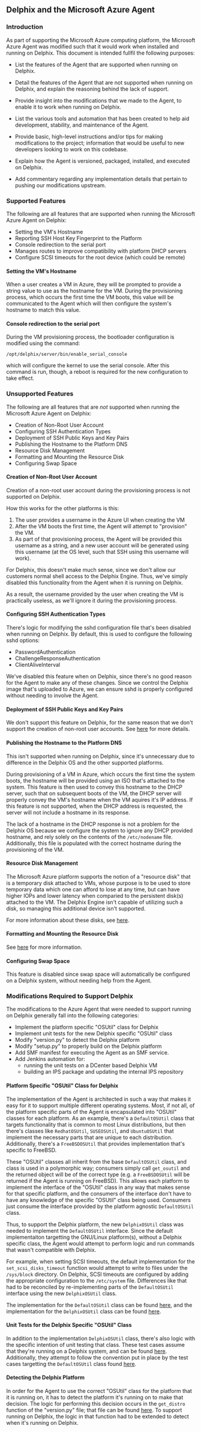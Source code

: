 ## Delphix and the Microsoft Azure Agent

### Introduction

As part of supporting the Microsoft Azure computing platform, the
Microsoft Azure Agent was modified such that it would work when
installed and running on Delphix. This document is intended fullfil the
following purposes:

  * List the features of the Agent that are supported when running on
    Delphix.

  * Detail the features of the Agent that are not supported when
    running on Delphix, and explain the reasoning behind the lack of
    support.

  * Provide insight into the modifications that we made to the Agent,
    to enable it to work when running on Delphix.

  * List the various tools and automation that has been created to
    help aid development, stability, and maintenance of the Agent.

  * Provide basic, high-level instructions and/or tips for making
    modifications to the project; information that would be useful to
    new developers looking to work on this codebase.

  * Explain how the Agent is versioned, packaged, installed, and
    executed on Delphix.

  * Add commentary regarding any implementation details that pertain to
    pushing our modifications upstream.

### Supported Features

The following are all features that are supported when running the
Microsoft Azure Agent on Delphix:

  * Setting the VM's Hostname
  * Reporting SSH Host Key Fingerprint to the Platform
  * Console redirection to the serial port
  * Manages routes to improve compatibility with platform DHCP servers
  * Configure SCSI timeouts for the root device (which could be remote)

#### Setting the VM's Hostname

When a user creates a VM in Azure, they will be prompted to provide a
string value to use as the hostname for the VM. During the provisioning
process, which occurs the first time the VM boots, this value will be
communicated to the Agent which will then configure the system's
hostname to match this value.

#### Console redirection to the serial port

During the VM provisioning process, the bootloader configuration is
modified using the command:

    /opt/delphix/server/bin/enable_serial_console

which will configure the kernel to use the serial console. After this
command is run, though, a reboot is required for the new configuration
to take effect.

### Unsupported Features

The following are all features that are *not* supported when running the
Microsoft Azure Agent on Delphix:

  * Creation of Non-Root User Account
  * Configuring SSH Authentication Types
  * Deployment of SSH Public Keys and Key Pairs
  * Publishing the Hostname to the Platform DNS
  * Resource Disk Management
  * Formatting and Mounting the Resource Disk
  * Configuring Swap Space

#### Creation of Non-Root User Account

Creation of a non-root user account during the provisioning process is
not supported on Delphix.

How this works for the other platforms is this:

  1. The user provides a username in the Azure UI when creating the VM
  2. After the VM boots the first time, the Agent will attempt to
     "provision" the VM.
  3. As part of that provisioning process, the Agent will be provided
     this username as a string, and a new user account will be generated
     using this username (at the OS level, such that SSH using this
     username will work).

For Delphix, this doesn't make much sense, since we don't allow our
customers normal shell access to the Delphix Engine. Thus, we've simply
disabled this functionality from the Agent when it is running on
Delphix.

As a result, the username provided by the user when creating the VM is
practically useless, as we'll ignore it during the provisioning process.

#### Configuring SSH Authentication Types

There's logic for modifying the sshd configuration file that's been
disabled when running on Delphix. By default, this is used to configure
the following sshd options:

  * PasswordAuthentication
  * ChallengeResponseAuthentication
  * ClientAliveInterval

We've disabled this feature when on Delphix, since there's no good
reason for the Agent to make any of these changes. Since we control the
Delphix image that's uploaded to Azure, we can ensure sshd is properly
configured without needing to involve the Agent.

#### Deployment of SSH Public Keys and Key Pairs

We don't support this feature on Delphix, for the same reason that we
don't support the creation of non-root user accounts. See
[here](#creation-of-non-root-user-account) for more details.

#### Publishing the Hostname to the Platform DNS

This isn't supported when running on Delphix, since it's unnecessary due
to difference in the Delphix OS and the other supported platforms.

During provisioning of a VM in Azure, which occurs the first time the
system boots, the hostname will be provided using an ISO that's attached
to the system. This feature is then used to convey this hostname to the
DHCP server, such that on subsequent boots of the VM, the DHCP server
will properly convey the VM's hostname when the VM aquires it's IP
address. If this feature is not supported, when the DHCP address is
requested, the server will not include a hostname in its response.

The lack of a hostname in the DHCP response is not a problem for the
Delphix OS because we configure the system to ignore any DHCP provided
hostname, and rely solely on the contents of the `/etc/nodename` file.
Additionally, this file is populated with the correct hostname during
the provisioning of the VM.

#### Resource Disk Management

The Microsoft Azure platform supports the notion of a "resource disk"
that is a temporary disk attached to VMs, whose purpose is to be used to
store temporary data which one can afford to lose at any time, but can
have higher IOPs and lower latency when comparied to the persistent
disk(s) attached to the VM. The Delphix Engine isn't capable of
utilizing such a disk, so managing this additional device isn't
supported.

For more information about these disks, see
[here](https://blogs.msdn.microsoft.com/mast/2013/12/06/understanding-the-temporary-drive-on-windows-azure-virtual-machines/).

#### Formatting and Mounting the Resource Disk

See [here](#resource-disk-management) for more information.

#### Configuring Swap Space

This feature is disabled since swap space will automatically be
configured on a Delphix system, without needing help from the Agent.

### Modifications Required to Support Delphix

The modifications to the Azure Agent that were needed to support running
on Delphix generally fall into the following categories:

  * Implement the platform specific "OSUtil" class for Delphix
  * Implement unit tests for the new Delphix specific "OSUtil" class
  * Modify "version.py" to detect the Delphix platform
  * Modify "setup.py" to properly build on the Delphix platform
  * Add SMF manifest for executing the Agent as an SMF service.
  * Add Jenkins automation for:
    - running the unit tests on a DCenter based Delphix VM
    - building an IPS package and updating the internal IPS repository

#### Platform Specific "OSUtil" Class for Delphix

The implementation of the Agent is architected in such a way that makes
it easy for it to support multiple different operating systems. Most, if
not all, of the platform specific parts of the Agent is encapsulated
into "OSUtil" classes for each platform. As an example, there's a
`DefaultOSUtil` class that targets functionality that is common to most
Linux distributions, but then there's classes like `RedhatOSUtil`,
`SUSEOSUtil`, and `UbuntuOSUtil` that implement the necessary parts that
are unique to each distribution. Additionally, there's a `FreeBSDOSUtil`
that provides implementation that's specific to FreeBSD.

These "OSUtil" classes all inherit from the base `DefaultOSUtil` class,
and class is used in a polymorphic way; consumers simply call
`get_osutil` and the returned object will be of the correct type (e.g.
a `FreeBSDOSUtil` will be returned if the Agent is running on FreeBSD).
This allows each platform to implement the interface of the "OSUtil"
class in any way that makes sense for that specific platform, and the
consumers of the interface don't have to have any knowledge of the
specific "OSUtil" class being used. Consumers just consume the interface
provided by the platform agnostic `DefaultOSUtil` class.

Thus, to support the Delphix platform, the new `DelphixOSUtil` class was
needed to implement the `DefaultOSUtil` interface. Since the default
implementaiton targetting the GNU/Linux platform(s), without a Delphix
specific class, the Agent would attempt to perform logic and run
commands that wasn't compatible with Delphix.

For example, when setting SCSI timeouts, the default implementation for
the `set_scsi_disks_timeout` function would attempt to write to files
under the `/sys/block` directory. On Delphix, SCSI timeouts are
configured by adding the appropriate configuration to the `/etc/system`
file. Differences like that had to be reconciled by re-implementing
parts of the `DefaultOSUtil` interface using the new `DelphixOSUtil`
class.

The implementation for the `DefaultOSUtil` class can be found
[here](azurelinuxagent/common/osutil/default.py), and the
implementation for the `DelphixOSUtil` class can be found
[here](azurelinuxagent/common/osutil/delphix.py).

#### Unit Tests for the Delphix Specific "OSUtil" Class

In addition to the implementation `DelphixOSUtil` class, there's also
logic with the specific intention of unit testing that class. These test
cases assume that they're running on a Delphix system, and can be found
[here](tests/common/osutil/test_delphix.py). Additionally, they attempt
to follow the convention put in place by the test cases targetting the
`DefaultOSUtil` class found [here](tests/common/osutil/test_default.py).

#### Detecting the Delphix Platform

In order for the Agent to use the correct "OSUtil" class for the
platform that it is running on, it has to detect the platform it's
running on to make that decision. The logic for performing this decision
occurs in the `get_distro` function of the "version.py" file; that file
can be found [here](azurelinuxagent/common/version.py). To support
running on Delphix, the logic in that function had to be extended to
detect when it's running on Delphix.
